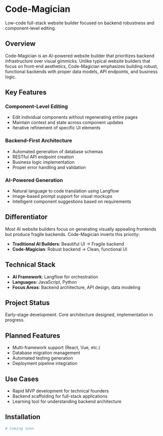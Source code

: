 # Code-Magician

Low-code full-stack website builder focused on backend robustness and component-level editing.

## Overview

Code-Magician is an AI-powered website builder that prioritizes backend infrastructure over visual gimmicks. Unlike typical website builders that focus on front-end aesthetics, Code-Magician emphasizes building robust, functional backends with proper data models, API endpoints, and business logic.

## Key Features

### Component-Level Editing
- Edit individual components without regenerating entire pages
- Maintain context and state across component updates
- Iterative refinement of specific UI elements

### Backend-First Architecture
- Automated generation of database schemas
- RESTful API endpoint creation
- Business logic implementation
- Proper error handling and validation

### AI-Powered Generation
- Natural language to code translation using Langflow
- Image-based prompt support for visual mockups
- Intelligent component suggestions based on requirements

## Differentiator

Most AI website builders focus on generating visually appealing frontends but produce fragile backends. Code-Magician inverts this priority:

- **Traditional AI Builders**: Beautiful UI → Fragile backend
- **Code-Magician**: Robust backend → Clean, functional UI

## Technical Stack

- **AI Framework**: Langflow for orchestration
- **Languages**: JavaScript, Python
- **Focus Areas**: Backend architecture, API design, data modeling

## Project Status

Early-stage development. Core architecture designed, implementation in progress.

## Planned Features

- Multi-framework support (React, Vue, etc.)
- Database migration management
- Automated testing generation
- Deployment pipeline integration

## Use Cases

- Rapid MVP development for technical founders
- Backend scaffolding for full-stack applications
- Learning tool for understanding backend architecture

## Installation
```bash
# Coming soon
